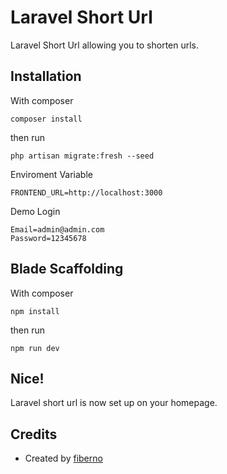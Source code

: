 # Laravel Short Url 

Laravel Short Url allowing you to shorten urls.

## Installation

With composer

```
composer install
```

then run

```
php artisan migrate:fresh --seed
```

Enviroment Variable

```
FRONTEND_URL=http://localhost:3000
```

Demo Login

```
Email=admin@admin.com
Password=12345678
```

## Blade Scaffolding

With composer

```
npm install
```

then run

```
npm run dev
```

## Nice!

Laravel short url is now set up on your homepage.

## Credits
- Created by [fiberno](https://github.com/phyowailinn)
